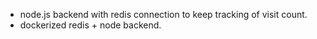- node.js backend with redis connection to keep tracking of visit count.
- dockerized redis + node backend.
